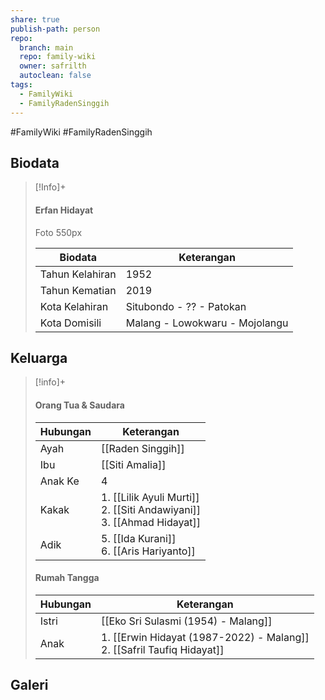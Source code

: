 ```yaml
---
share: true
publish-path: person
repo:
  branch: main
  repo: family-wiki
  owner: safrilth
  autoclean: false
tags:
  - FamilyWiki
  - FamilyRadenSinggih
---
```


#FamilyWiki #FamilyRadenSinggih 
## Biodata

> [!Info]+
> #### Erfan Hidayat
> Foto 550px
> 
> Biodata | Keterangan
> -----|------
> Tahun Kelahiran | 1952
> Tahun Kematian | 2019
> Kota Kelahiran | Situbondo - ?? - Patokan
> Kota Domisili | Malang - Lowokwaru - Mojolangu


## Keluarga

> [!info]+
> 
> #### Orang Tua & Saudara
> 
> Hubungan | Keterangan
> --------------|-----------
> Ayah | [[Raden Singgih]]
> Ibu | [[Siti Amalia]]
> Anak Ke | 4
> Kakak | 1. [[Lilik Ayuli Murti]]<br>2. [[Siti Andawiyani]]<br>3. [[Ahmad Hidayat]]
> Adik | 5. [[Ida Kurani]]<br>6. [[Aris Hariyanto]]
> 
> #### Rumah Tangga
> Hubungan | Keterangan 
> ------------|--------------
> Istri | [[Eko Sri Sulasmi (1954) - Malang]]
> Anak | 1. [[Erwin Hidayat (1987-2022) - Malang]]<br>2. [[Safril Taufiq Hidayat]]
> 

## Galeri


